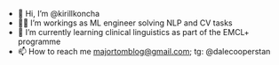 - 👋 Hi, I’m @kirillkoncha
- 👨‍💻 I’m workings as ML engineer solving NLP and CV tasks
- 🌱 I’m currently learning clinical linguistics as part of the EMCL+ programme
- 📫 How to reach me majortomblog@gmail.com; tg: @dalecooperstan

<!---
kirillkoncha/kirillkoncha is a ✨ special ✨ repository because its `README.md` (this file) appears on your GitHub profile.
You can click the Preview link to take a look at your changes.
--->

